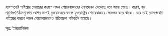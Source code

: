 র‍্যাসপবেরি পাইয়ের শেয়ারের কারণে লন্ডন শেয়ারবাজারের লেনদেনও বেড়েছে বলে জানা গেছে। কারণ, বড় প্রযুক্তিপ্রতিষ্ঠানগুলোর বেশির ভাগই যুক্তরাজ্যের বদলে যুক্তরাষ্ট্রের শেয়ারবাজারে লেনদেন করে থাকে। আর তাই র‍্যাসপবেরি পাইয়ের কারণে লন্ডন শেয়ারবাজারেও ইতিবাচক পরিবর্তন হয়েছে।

সূত্র: ইউরোনিউজ

